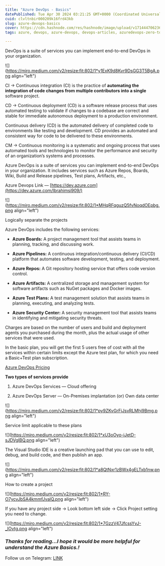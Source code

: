 ```yaml
---
title: "Azure DevOps - Basics"
datePublished: Tue Apr 30 2024 03:21:25 GMT+0000 (Coordinated Universal Time)
cuid: clvltnbir000209k16frd43kb
slug: azure-devops-basics
cover: https://cdn.hashnode.com/res/hashnode/image/upload/v1714447062362/23680941-a079-4e8c-bd70-19bc4e5062af.png
tags: azure, devops, azure-devops, devops-articles, azuredevops-zero-to-hero

---
```


DevOps is a suite of services you can implement end-to-end DevOps in your organization.

![](https://miro.medium.com/v2/resize:fit:802/1*y1ExK9d8Kvr9DsGG3T5BgA.png align="left")

CI → Continuous integration (CI) is the practice of **automating the integration of code changes from multiple contributors into a single** software project.

CD → Continuous deployment (CD) is a software release process that uses automated testing to validate if changes to a codebase are correct and stable for immediate autonomous deployment to a production environment.

Continuous delivery (CD) is the automated delivery of completed code to environments like testing and development. CD provides an automated and consistent way for code to be delivered to these environments.

CM → Continuous monitoring is a systematic and ongoing process that uses automated tools and technologies to monitor the performance and security of an organization’s systems and processes.

Azure DevOps is a suite of services you can implement end-to-end DevOps in your organization. It includes services such as Azure Repos, Boards, Wiki, Build and Release pipelines, Test plans, Artifacts, etc.,

Azure Devops Link — [https://dev.azure.com](https://dev.azure.com/Ibrahimsi909/)

![](https://miro.medium.com/v2/resize:fit:802/1*MHqRFqguzQ5fvNoqdOEpbg.png align="left")

Logically separate the projects

Azure DevOps includes the following services:

* **Azure Boards:** A project management tool that assists teams in planning, tracking, and discussing work.
    
* **Azure Pipelines:** A continuous integration/continuous delivery (CI/CD) platform that automates software development, testing, and deployment.
    
* **Azure Repos:** A Git repository hosting service that offers code version control.
    
* **Azure Artifacts:** A centralized storage and management system for software artifacts such as NuGet packages and Docker images.
    
* **Azure Test Plans:** A test management solution that assists teams in planning, executing, and analyzing tests.
    
* **Azure Security Center:** A security management tool that assists teams in identifying and mitigating security threats.
    

Charges are based on the number of users and build and deployment agents you purchased during the month, plus the actual usage of other services that were used.

In the basic plan, you will get the first 5 users free of cost with all the services within certain limits except the Azure test plan, for which you need a Basic+Test plan subscription.

[Azure DevOps Pricing](https://azure.microsoft.com/en-in/pricing/details/devops/azure-devops-services/)

**Two types of services provide**

1. Azure DevOps Services — Cloud offering
    
2. Azure DevOps Server — On-Premises implantation (or) Own data center
    

![](https://miro.medium.com/v2/resize:fit:802/1*py9ZKvGrFjJsvRLMhj9Bmg.png align="left")

Service limit applicable to these plans

![](https://miro.medium.com/v2/resize:fit:802/1*xU3oOyo-iJetD-sJDVgIBQ.png align="left")

The Visual Studio IDE is a creative launching pad that you can use to edit, debug, and build code, and then publish an app.

![](https://miro.medium.com/v2/resize:fit:802/1*a8QtNxr1zBWx4gELTxb1nw.png align="left")

How to create a project

![](https://miro.medium.com/v2/resize:fit:802/1*RY-O7ycvJbSA4kmmfJvalQ.png align="left")

If you have any project side → Look bottom left side → Click Project setting you need to change.

![](https://miro.medium.com/v2/resize:fit:802/1*7GzzV47JfcssYvJ-_lOvtg.png align="left")

### *Thanks for reading…I hope it would be more helpful for understand the Azure Basics.!*

Follow us on Telegram: [LINK](https://t.me/prodevopsguy)
